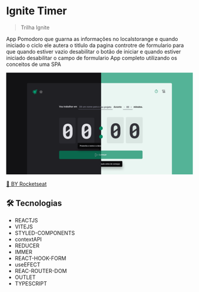 # Ignite Timer
> Trilha Ignite 

App Pomodoro que guarna as informações no localstorange
e quando iniciado o ciclo ele autera o titlulo da pagina
controtre de formulario para que quando estiver vazio desabilitar o botão de iniciar
e quando estiver iniciado desabilitar o campo de formulario
App completo utilizando os conceitos de uma SPA


![preview](./.github/capa.png)


[🔗 BY Rocketseat](https://github.com/rocketseat-education)


## 🛠 Tecnologias

- REACTJS
- VITEJS
- STYLED-COMPONENTS
- contextAPI
- REDUCER
- IMMER
- REACT-HOOK-FORM
- useEFECT
- REAC-ROUTER-DOM
- OUTLET
- TYPESCRIPT